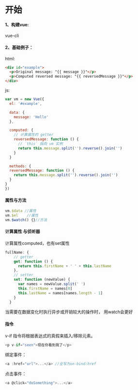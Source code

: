 # 开始
#### 1、构建vue:

vue-cli
#### 2、基础例子：
html:
```html
<div id="example">
  <p>Original message: "{{ message }}"</p>
  <p>Computed reversed message: "{{ reversedMessage }}"</p>
</div>
```
js:
```js
var vm = new Vue({
  el: '#example',

  data: {
    message: 'Hello'
  },

  computed: {
    // 计算属性的 getter
    reversedMessage: function () {
      // `this` 指向 vm 实例
      return this.message.split('').reverse().join('')
    }
  }

  methods: {
  reversedMessage: function () {
    return this.message.split('').reverse().join('')
  }
}
})
```

#### 属性与方法
```js
vm.$data //属性
vm.$el    //属性
vm.$watch() {}//方法
```

#### 计算属性 与侦听器
计算属性computed，也有set属性
```js
fullName: {
    // getter
    get: function () {
      return this.firstName + ' ' + this.lastName
    },
    // setter
    set: function (newValue) {
      var names = newValue.split(' ')
      this.firstName = names[0]
      this.lastName = names[names.length - 1]
    }
  }
```
当需要在数据变化时执行异步或开销较大的操作时，
用watch会更好
#### 指令

v-if 指令将根据表达式的真假来插入/移除元素。
```js
<p v-if="seen">现在你看到我了</p>
```
绑定事件： 
```js
<a :href="url">...</a> //全写为on-bind:href
```
点击事件：
```js
<a @click="doSomething">...</a>
```
